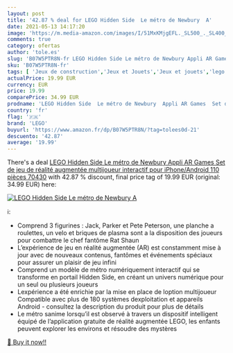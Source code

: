 ```yaml
---
layout: post
title: '42.87 % deal for LEGO Hidden Side  Le métro de Newbury  A'
date: 2021-05-13 14:17:20
image: 'https://m.media-amazon.com/images/I/51MxKMjgEFL._SL500_._SL400_.jpg'
comments: true
category: ofertas
author: 'tole.es'
slug: 'B07W5PTR8N-fr LEGO Hidden Side Le métro de Newbury Appli AR Games Set de...'
sku: 'B07W5PTR8N-fr'
tags: [ 'Jeux de construction','Jeux et Jouets','Jeux et jouets','lego', ]
actualPrice: 19.99 EUR
currency: EUR
price: 19.99
comparePrice: 34.99 EUR
prodname: 'LEGO Hidden Side  Le métro de Newbury  Appli AR Games  Set de jeu de réalité augmentée multijoueur interactif pour iPhone/Android  110 pièces  70430'
country: 'fr'
flag: '🇫🇷'
brand: 'LEGO'
buyurl: 'https://www.amazon.fr/dp/B07W5PTR8N/?tag=tolees0d-21'
descuento: '42.87'
average: '19.99'
---
```


There's a deal [LEGO Hidden Side  Le métro de Newbury  Appli AR Games  Set de jeu de réalité augmentée multijoueur interactif pour iPhone/Android  110 pièces  70430](https://www.amazon.fr/dp/B07W5PTR8N/?tag=tolees0d-21)  with  42.87 % discount, final price tag of  19.99 EUR (original: 34.99 EUR) here:

[![LEGO Hidden Side  Le métro de Newbury  A](https://m.media-amazon.com/images/I/51MxKMjgEFL._SL500_._SL400_.jpg)](https://www.amazon.fr/dp/B07W5PTR8N/?tag=tolees0d-21)

ℹ️:

- Comprend 3 figurines : Jack, Parker et Pete Peterson, une planche a roulettes, un velo et briques de plasma sont a la disposition des joueurs pour combattre le chef fantôme Rat Shaun
- L’expérience de jeu en réalité augmentée (AR) est constamment mise à jour avec de nouveaux contenus, fantômes et événements spéciaux pour assurer un plaisir de jeu infini
- Comprend un modèle de métro numériquement interactif qui se transforme en portail Hidden Side, en créant un univers numérique pour un seul ou plusieurs joueurs
- Lexpérience a été enrichie par la mise en place de loption multijoueur Compatible avec plus de 180 systèmes dexploitation et appareils Android - consultez la description du produit pour plus de détails
- Le métro sanime lorsqu’il est observé à travers un dispositif intelligent équipé de l’application gratuite de réalité augmentée LEGO, les enfants peuvent explorer les environs et résoudre des mystères

[🛒 Buy it now!!](https://www.amazon.fr/dp/B07W5PTR8N/?tag=tolees0d-21)
